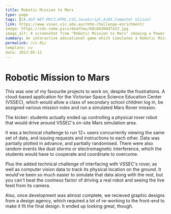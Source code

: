 ```yaml
---
title: Robotic Mission to Mars
type: page
tags: [C#,ASP.NET,MVC3,HTML,CSS,JavaScript,AJAX,Computer Vision]
link: https://www.vssec.vic.edu.au/rmtm-challenge-enrichment/
image: https://cdn.some.pics/deathau/68cb6268d7a33.jpg
image_alt: A screenshot from "Robotic Mission to Mars" showing a Power Control screen. This screen shows a picture of the NASA Curiosity Rover, with parts labelled, as well as battery levels and power status of various components. Down the bottom there is a mission time countdown and an emergency shutdown button.
summary: An interactive educational game which simulates a Robotic Mission to Mars, including control of a real-life robot!
permalink: /cv.01/
template: cv
date: 2013-05-12
---
```


# Robotic Mission to Mars

This was one of my favourite projects to work on, despite the frustrations.
A cloud-based application for the Victorian Space Science Education Center (VSSEC),
which would allow a class of secondary school children log in, be assigned various
mission roles and run a simulated Mars Rover mission.

The kicker: students actually ended up controlling a physical rover robot that would
drive around VSSEC's on-site Mars simulation area.

It was a technical challenge to run 12+ users concurrently viewing the same set of
data, and issuing requests and instructions to each other. Data was partially plotted
in advance, and partially randomised. There were also random events like dust storms
or electromagnetic interference, which the students would have to cooperate and
coordinate to overcome.

Plus the added technical challenge of interfacing with VSSEC's rover, as well as
computer vision data to track its physical location on the ground. It would've been
so much easier to simulate that data along with the rest, but you can't beat the
coolness factor of driving a real robot and seeing the live feed from its camera.

Also, once development was almost complete, we recieved graphic designs from a
design agency, which required a lot of re-working to the front-end to make it fit
the final design. It ended up looking great, though.